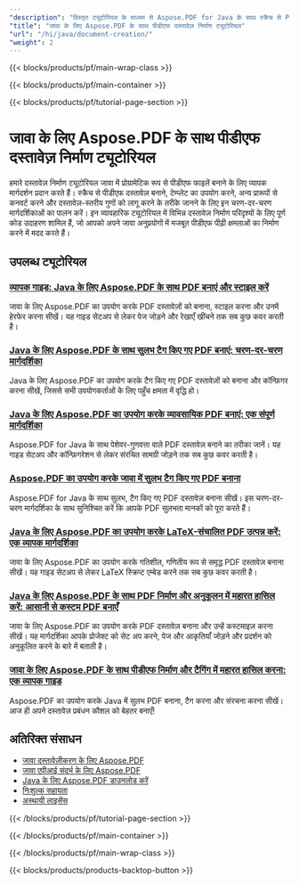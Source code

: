 ```yaml
---
"description": "विस्तृत ट्यूटोरियल के माध्यम से Aspose.PDF for Java के साथ स्क्रैच से PDF दस्तावेज़, टेम्पलेट और अन्य प्रारूप बनाना सीखें।"
"title": "जावा के लिए Aspose.PDF के साथ पीडीएफ दस्तावेज़ निर्माण ट्यूटोरियल"
"url": "/hi/java/document-creation/"
"weight": 2
---
```


{{< blocks/products/pf/main-wrap-class >}}

{{< blocks/products/pf/main-container >}}

{{< blocks/products/pf/tutorial-page-section >}}
# जावा के लिए Aspose.PDF के साथ पीडीएफ दस्तावेज़ निर्माण ट्यूटोरियल

हमारे दस्तावेज़ निर्माण ट्यूटोरियल जावा में प्रोग्रामेटिक रूप से पीडीएफ फाइलें बनाने के लिए व्यापक मार्गदर्शन प्रदान करते हैं। स्क्रैच से पीडीएफ दस्तावेज़ बनाने, टेम्प्लेट का उपयोग करने, अन्य प्रारूपों से कनवर्ट करने और दस्तावेज़-स्तरीय गुणों को लागू करने के तरीके जानने के लिए इन चरण-दर-चरण मार्गदर्शिकाओं का पालन करें। इन व्यावहारिक ट्यूटोरियल में विभिन्न दस्तावेज़ निर्माण परिदृश्यों के लिए पूर्ण कोड उदाहरण शामिल हैं, जो आपको अपने जावा अनुप्रयोगों में मजबूत पीडीएफ पीढ़ी क्षमताओं का निर्माण करने में मदद करते हैं।

## उपलब्ध ट्यूटोरियल

### [व्यापक गाइड: Java के लिए Aspose.PDF के साथ PDF बनाएं और स्टाइल करें](./create-style-pdfs-aspose-pdf-java/)
जावा के लिए Aspose.PDF का उपयोग करके PDF दस्तावेज़ों को बनाना, स्टाइल करना और उनमें हेरफेर करना सीखें। यह गाइड सेटअप से लेकर पेज जोड़ने और रेखाएँ खींचने तक सब कुछ कवर करती है।

### [Java के लिए Aspose.PDF के साथ सुलभ टैग किए गए PDF बनाएं: चरण-दर-चरण मार्गदर्शिका](./create-tagged-pdf-aspose-pdf-java/)
Java के लिए Aspose.PDF का उपयोग करके टैग किए गए PDF दस्तावेज़ों को बनाना और कॉन्फ़िगर करना सीखें, जिससे सभी उपयोगकर्ताओं के लिए पहुँच क्षमता में वृद्धि हो।

### [Java के लिए Aspose.PDF का उपयोग करके व्यावसायिक PDF बनाएं: एक संपूर्ण मार्गदर्शिका](./create-professional-pdfs-aspose-pdf-java/)
Aspose.PDF for Java के साथ पेशेवर-गुणवत्ता वाले PDF दस्तावेज़ बनाने का तरीका जानें। यह गाइड सेटअप और कॉन्फ़िगरेशन से लेकर संरचित सामग्री जोड़ने तक सब कुछ कवर करती है।

### [Aspose.PDF का उपयोग करके जावा में सुलभ टैग किए गए PDF बनाना](./create-tagged-pdf-aspose-java/)
Aspose.PDF for Java के साथ सुलभ, टैग किए गए PDF दस्तावेज़ बनाना सीखें। इस चरण-दर-चरण मार्गदर्शिका के साथ सुनिश्चित करें कि आपके PDF सुलभता मानकों को पूरा करते हैं।

### [Java के लिए Aspose.PDF का उपयोग करके LaTeX-संचालित PDF उत्पन्न करें: एक व्यापक मार्गदर्शिका](./generate-latex-pdfs-aspose-pdf-java/)
जावा के लिए Aspose.PDF का उपयोग करके गतिशील, गणितीय रूप से समृद्ध PDF दस्तावेज़ बनाना सीखें। यह गाइड सेटअप से लेकर LaTeX स्क्रिप्ट एम्बेड करने तक सब कुछ कवर करती है।

### [Java के लिए Aspose.PDF के साथ PDF निर्माण और अनुकूलन में महारत हासिल करें: आसानी से कस्टम PDF बनाएँ](./aspose-pdf-java-create-custom-pdfs/)
जावा के लिए Aspose.PDF का उपयोग करके PDF दस्तावेज़ बनाना और उन्हें कस्टमाइज़ करना सीखें। यह मार्गदर्शिका आपके प्रोजेक्ट को सेट अप करने, पेज और आकृतियाँ जोड़ने और प्रदर्शन को अनुकूलित करने के बारे में बताती है।

### [जावा के लिए Aspose.PDF के साथ पीडीएफ निर्माण और टैगिंग में महारत हासिल करना: एक व्यापक गाइड](./aspose-pdf-java-create-manage-tagged-pdfs/)
Aspose.PDF का उपयोग करके Java में सुलभ PDF बनाना, टैग करना और संरचना करना सीखें। आज ही अपने दस्तावेज़ प्रबंधन कौशल को बेहतर बनाएँ!

## अतिरिक्त संसाधन

- [जावा दस्तावेज़ीकरण के लिए Aspose.PDF](https://docs.aspose.com/pdf/java/)
- [जावा एपीआई संदर्भ के लिए Aspose.PDF](https://reference.aspose.com/pdf/java/)
- [Java के लिए Aspose.PDF डाउनलोड करें](https://releases.aspose.com/pdf/java/)
- [निःशुल्क सहायता](https://forum.aspose.com/)
- [अस्थायी लाइसेंस](https://purchase.aspose.com/temporary-license/)

{{< /blocks/products/pf/tutorial-page-section >}}

{{< /blocks/products/pf/main-container >}}

{{< /blocks/products/pf/main-wrap-class >}}

{{< blocks/products/products-backtop-button >}}
